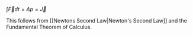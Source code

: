 $\displaystyle \int{\vec{F} dt=\Delta p=\vec{J}}$

This follows from [[Newtons Second Law|Newton's Second Law]] and the Fundamental Theorem of Calculus.